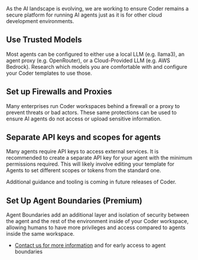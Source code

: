 As the AI landscape is evolving, we are working to ensure Coder remains a secure
platform for running AI agents just as it is for other cloud development
environments.

## Use Trusted Models

Most agents can be configured to either use a local LLM (e.g.
llama3), an agent proxy (e.g. OpenRouter), or a Cloud-Provided LLM (e.g. AWS
Bedrock). Research which models you are comfortable with and configure your
Coder templates to use those.

## Set up Firewalls and Proxies

Many enterprises run Coder workspaces behind a firewall or a proxy to prevent
threats or bad actors. These same protections can be used to ensure AI agents do
not access or upload sensitive information.

## Separate API keys and scopes for agents

Many agents require API keys to access external services. It is recommended to
create a separate API key for your agent with the minimum permissions required.
This will likely involve editing your template for Agents to set different scopes or tokens
from the standard one.

Additional guidance and tooling is coming in future releases of Coder.

## Set Up Agent Boundaries (Premium)

Agent Boundaries add an additional layer and isolation of security between the
agent and the rest of the environment inside of your Coder workspace, allowing
humans to have more privileges and access compared to agents inside the same
workspace.

- [Contact us for more information](https://coder.com/contact) and for early access to agent boundaries

